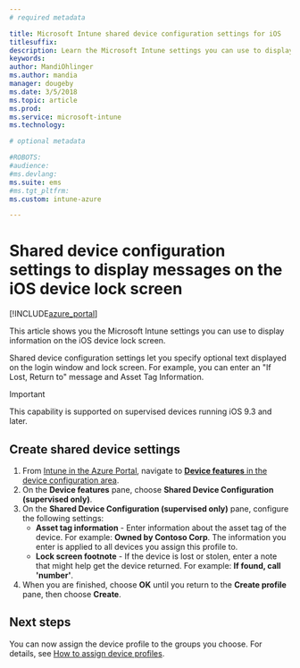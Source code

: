 ```yaml
---
# required metadata

title: Microsoft Intune shared device configuration settings for iOS
titlesuffix:
description: Learn the Microsoft Intune settings you can use to display information on the iOS device lock screen.
keywords:
author: MandiOhlinger
ms.author: mandia
manager: dougeby
ms.date: 3/5/2018
ms.topic: article
ms.prod:
ms.service: microsoft-intune
ms.technology:

# optional metadata

#ROBOTS:
#audience:
#ms.devlang:
ms.suite: ems
#ms.tgt_pltfrm:
ms.custom: intune-azure

---
```


# Shared device configuration settings to display messages on the iOS device lock screen

[!INCLUDE[azure_portal](./includes/azure_portal.md)]

This article shows you the Microsoft Intune settings you can use to display information on the iOS device lock screen.

Shared device configuration settings let you specify optional text displayed on the login window and lock screen. For example, you can enter an "If Lost, Return to" message and Asset Tag Information. 

>[!IMPORTANT]
> This capability is supported on supervised devices running iOS 9.3 and later.

## Create shared device settings

1. From [Intune in the Azure Portal](https://portal.azure.com), navigate to [**Device features** in the device configuration area](device-features-configure.md). 
1. On the **Device features** pane, choose **Shared Device Configuration (supervised only)**.
2. On the **Shared Device Configuration (supervised only)** pane, configure the following settings:
	- **Asset tag information** - Enter information about the asset tag of the device. For example: **Owned by Contoso Corp**.
	The information you enter is applied to all devices you assign this profile to.
	- **Lock screen footnote** - If the device is lost or stolen, enter a note that might help get the device returned. For example: **If found, call 'number'**.
3. When you are finished, choose **OK** until you return to the **Create profile** pane, then choose **Create**. 


## Next steps

You can now assign the device profile to the groups you choose. For details, see [How to assign device profiles](device-profile-assign.md).
